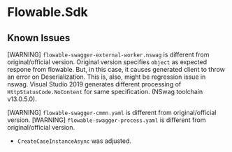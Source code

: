 # Flowable.Sdk

## Known Issues

[WARNING] `flowable-swagger-external-worker.nswag` is different from original/official version. Original version specifies `object` as expected respone from flowable. But, in this case, it causes generated client to throw an error on Deserialization. This is, also, might be regression issue in nswag. Visual Studio 2019 generates different processing of `HttpStatusCode.NoContent` for same specification. (NSwag toolchain v13.0.5.0).

[WARNING] `flowable-swagger-cmmn.yaml` is different from original/official version.
[WARNING] `flowable-swagger-process.yaml` is different from original/official version.

* `CreateCaseInstanceAsync` was adjusted.
